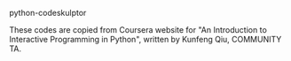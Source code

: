 python-codeskulptor

These codes are copied from Coursera website for "An Introduction to Interactive Programming in Python", 
written by Kunfeng Qiu, COMMUNITY TA.
